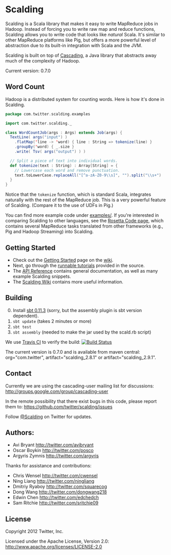 # Scalding

Scalding is a Scala library that makes it easy to write MapReduce jobs in Hadoop. Instead of forcing you to write raw map and reduce functions, Scalding allows you to write code that looks like *natural* Scala. It's similar to other MapReduce platforms like Pig, but offers a more powerful level of abstraction due to its built-in integration with Scala and the JVM.

Scalding is built on top of [Cascading](http://www.cascading.org/), a Java library that abstracts away much of the complexity of Hadoop.

Current version: 0.7.0

## Word Count

Hadoop is a distributed system for counting words. Here is how it's done in Scalding.

```scala
package com.twitter.scalding.examples

import com.twitter.scalding._

class WordCountJob(args : Args) extends Job(args) {
  TextLine( args("input") )
    .flatMap('line -> 'word) { line : String => tokenize(line) }
    .groupBy('word) { _.size }
    .write( Tsv( args("output") ) )

  // Split a piece of text into individual words.
  def tokenize(text : String) : Array[String] = {
    // Lowercase each word and remove punctuation.
    text.toLowerCase.replaceAll("[^a-zA-Z0-9\\s]", "").split("\\s+")
  }
}
```

Notice that the `tokenize` function, which is standard Scala, integrates naturally with the rest of the MapReduce job. This is a very powerful feature of Scalding. (Compare it to the use of UDFs in Pig.)

You can find more example code under [examples/](https://github.com/twitter/scalding/tree/master/src/main/scala/com/twitter/scalding/examples). If you're interested in comparing Scalding to other languages, see the [Rosetta Code page](https://github.com/twitter/scalding/wiki/Rosetta-Code), which contains several MapReduce tasks translated from other frameworks (e.g., Pig and Hadoop Streaming) into Scalding.

## Getting Started

* Check out the [Getting Started](https://github.com/twitter/scalding/wiki/Getting-Started) page on the [wiki](https://github.com/twitter/scalding/wiki).
* Next, go through the [runnable tutorials](https://github.com/twitter/scalding/tree/master/tutorial) provided in the source.
* The [API Reference](https://github.com/twitter/scalding/wiki/API-Reference) contains general documentation, as well as many example Scalding snippets.
* The [Scalding Wiki](https://github.com/twitter/scalding/wiki) contains more useful information.

## Building
0. Install [sbt 0.11.3](http://scalasbt.artifactoryonline.com/scalasbt/sbt-native-packages/org/scala-sbt/sbt-launcher/0.11.3/) (sorry, but the assembly plugin is sbt version dependent).
1. ```sbt update``` (takes 2 minutes or more)
2. ```sbt test```
3. ```sbt assembly``` (needed to make the jar used by the scald.rb script)

We use [Travis CI](http://travis-ci.org/) to verify the build:
[![Build Status](https://secure.travis-ci.org/twitter/scalding.png)](http://travis-ci.org/twitter/scalding)

The current version is 0.7.0 and is available from maven central: org="com.twitter",
artifact="scalding_2.8.1" or artifact="scalding_2.9.1".

## Contact

Currently we are using the cascading-user mailing list for discussions:
<http://groups.google.com/group/cascading-user>

In the remote possibility that there exist bugs in this code, please report them to:
<https://github.com/twitter/scalding/issues>

Follow [@Scalding](http://twitter.com/scalding) on Twitter for updates.

## Authors:
* Avi Bryant <http://twitter.com/avibryant>
* Oscar Boykin <http://twitter.com/posco>
* Argyris Zymnis <http://twitter.com/argyris>

Thanks for assistance and contributions:

* Chris Wensel <http://twitter.com/cwensel>
* Ning Liang <http://twitter.com/ningliang>
* Dmitriy Ryaboy <http://twitter.com/squarecog>
* Dong Wang <http://twitter.com/dongwang218>
* Edwin Chen <http://twitter.com/edchedch>
* Sam Ritchie <http://twitter.com/sritchie09>

## License
Copyright 2012 Twitter, Inc.

Licensed under the Apache License, Version 2.0: http://www.apache.org/licenses/LICENSE-2.0

